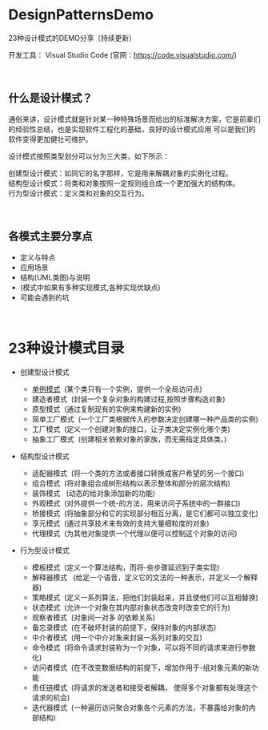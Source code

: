 # DesignPatternsDemo
23种设计模式的DEMO分享（持续更新）

开发工具：
Visual Studio Code (官网：https://code.visualstudio.com/)

<br>

## 什么是设计模式？

通俗来讲，设计模式就是针对某一种特殊场景而给出的标准解决方案，它是前辈们的经验性总结，也是实现软件工程化的基础，良好的设计模式应用 可以是我们的软件变得更加健壮可维护。

设计模式按照类型划分可以分为三大类，如下所示：

创建型设计模式：如同它的名字那样，它是用来解耦对象的实例化过程。<br>
结构型设计模式：将类和对象按照一定规则组合成一个更加强大的结构体。<br>
行为型设计模式：定义类和对象的交互行为。

<br>

## 各模式主要分享点
- 定义与特点
- 应用场景
- 结构(UML类图)与说明
- (模式中如果有多种实现模式,各种实现优缺点)
- 可能会遇到的坑

<br>

# 23种设计模式目录
- 创建型设计模式
    - [单例模式](./SingletonPattern/)&nbsp;&nbsp;(某个类只有一个实例，提供一个全局访问点)
    - 建造者模式&nbsp;&nbsp;(封装一个复杂对象的构建过程,按照步骤构造对象)
    - 原型模式&nbsp;&nbsp;(通过复制现有的实例来构建新的实例)
    - 简单工厂模式&nbsp;&nbsp;(一个工厂类根据传入的参数决定创建哪一种产品类的实例)
    - 工厂模式&nbsp;&nbsp;(定义一个创建对象的接口，让子类决定实例化哪个类)
    - 抽象工厂模式&nbsp;&nbsp;(创建相关依赖对象的家族，而无需指定具体类。)  

- 结构型设计模式
    - 适配器模式&nbsp;&nbsp;(将一个类的方法或者接口转换成客户希望的另一个接口)
    - 组合模式&nbsp;&nbsp;(将对象组合成树形结构以表示整体和部分的层次结构)
    - 装饰模式 &nbsp;&nbsp;(动态的给对象添加新的功能) 
    - 外观模式&nbsp;&nbsp;(对外提供一个统-的方法，用来访问子系统中的一群接口)
    - 桥接模式&nbsp;&nbsp;(将抽象部分和它的实现部分相互分离，是它们都可以独立变化)
    - 享元模式&nbsp;&nbsp;(通过共享技术来有效的支持大量细粒度的对象)
    - 代理模式&nbsp;&nbsp;(为其他对象提供一个代理以便可以控制这个对象的访问)    

- 行为型设计模式
    - 模板模式&nbsp;&nbsp;(定义一个算法结构，而将-些步骤延迟到子类实现)
    - 解释器模式  &nbsp;&nbsp;(给定一个语音，定义它的文法的一种表示，并定义一个解释器)
    - 策略模式&nbsp;&nbsp;(定义一系列算法，把他们封装起来，并且使他们可以互相替换)
    - 状态模式&nbsp;&nbsp;(允许一个对象在其内部对象状态改变时改变它的行为)
    - 观察者模式&nbsp;&nbsp;(对象间一对多 的依赖关系)
    - 备忘录模式&nbsp;&nbsp;(在不破坏封装的前提下，保持对象的内部状态)
    - 中介者模式&nbsp;&nbsp;(用一个中介对象来封装一系列对象的交互)
    - 命令模式&nbsp;&nbsp;(将命令请求封装称为一个对象，可以将不同的请求来进行参数化)
    - 访问者模式&nbsp;&nbsp;(在不改变数据结构的前提下，增加作用于-组对象元素的新功能 
    - 责任链模式&nbsp;&nbsp;(将请求的发送者和接受者解耦， 使得多个对象都有处理这个请求的机会)
    - 迭代器模式&nbsp;&nbsp;(一种遍历访问聚合对象各个元素的方法，不暴露给对象的内部结构)

<br>

